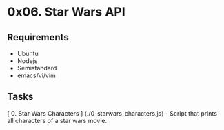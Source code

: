 # 0x06. Star Wars API

## Requirements
   * Ubuntu
   * Nodejs
   * Semistandard
   * emacs/vi/vim

## Tasks
   [ 0. Star Wars Characters ] (./0-starwars_characters.js) - Script that prints all characters of a star wars movie.